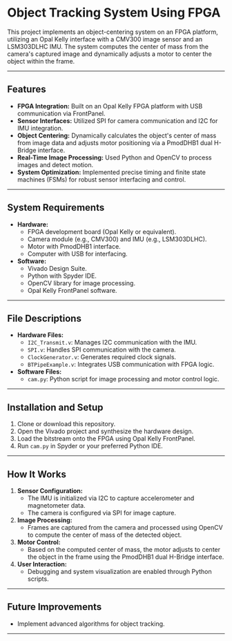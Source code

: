 # Object Tracking System Using FPGA

This project implements an object-centering system on an FPGA platform, utilizing an Opal Kelly interface with a CMV300 image sensor and an LSM303DLHC IMU. The system computes the center of mass from the camera's captured image and dynamically adjusts a motor to center the object within the frame.

---

## Features

- **FPGA Integration:** Built on an Opal Kelly FPGA platform with USB communication via FrontPanel.
- **Sensor Interfaces:** Utilized SPI for camera communication and I2C for IMU integration.
- **Object Centering:** Dynamically calculates the object's center of mass from image data and adjusts motor positioning via a PmodDHB1 dual H-Bridge interface.
- **Real-Time Image Processing:** Used Python and OpenCV to process images and detect motion.
- **System Optimization:** Implemented precise timing and finite state machines (FSMs) for robust sensor interfacing and control.

---

## System Requirements

- **Hardware:**
  - FPGA development board (Opal Kelly or equivalent).
  - Camera module (e.g., CMV300) and IMU (e.g., LSM303DLHC).
  - Motor with PmodDHB1 interface.
  - Computer with USB for interfacing.
- **Software:**
  - Vivado Design Suite.
  - Python with Spyder IDE.
  - OpenCV library for image processing.
  - Opal Kelly FrontPanel software.

---

## File Descriptions

- **Hardware Files:**
  - `I2C_Transmit.v`: Manages I2C communication with the IMU.
  - `SPI.v`: Handles SPI communication with the camera.
  - `ClockGenerator.v`: Generates required clock signals.
  - `BTPipeExample.v`: Integrates USB communication with FPGA logic.
- **Software Files:**
  - `cam.py`: Python script for image processing and motor control logic.

---

## Installation and Setup

1. Clone or download this repository.
2. Open the Vivado project and synthesize the hardware design.
3. Load the bitstream onto the FPGA using Opal Kelly FrontPanel.
4. Run `cam.py` in Spyder or your preferred Python IDE.

---

## How It Works

1. **Sensor Configuration:**
   - The IMU is initialized via I2C to capture accelerometer and magnetometer data.
   - The camera is configured via SPI for image capture.
2. **Image Processing:**
   - Frames are captured from the camera and processed using OpenCV to compute the center of mass of the detected object.
3. **Motor Control:**
   - Based on the computed center of mass, the motor adjusts to center the object in the frame using the PmodDHB1 dual H-Bridge interface.
4. **User Interaction:**
   - Debugging and system visualization are enabled through Python scripts.

---

## Future Improvements

- Implement advanced algorithms for object tracking.

---
